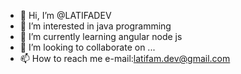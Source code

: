 - 👋 Hi, I’m @LATIFADEV
- 👀 I’m interested in java programming 
- 🌱 I’m currently learning angular node js
- 💞️ I’m looking to collaborate on ...
- 📫 How to reach me  e-mail:latifam.dev@gmail.com


<!---
LATIFADEV/LATIFADEV is a ✨ special ✨ repository because its `README.md` (this file) appears on your GitHub profile.
You can click the Preview link to take a look at your changes.
--->
